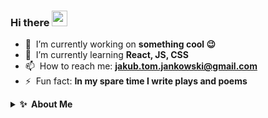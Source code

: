 ### Hi there <a href="https://www.gautamkrishnar.com/"><img src="https://media.giphy.com/media/hvRJCLFzcasrR4ia7z/giphy.gif" width="25px"></a>

- 🔭 &nbsp;I’m currently working on **something cool :wink:**
- 🌱 &nbsp;I’m currently learning **React, JS, CSS**
- 📫 &nbsp;How to reach me: **jakub.tom.jankowski@gmail.com**
- ⚡ &nbsp;Fun fact: **In my spare time I write plays and poems**


<details>
 <summary><b>✨&nbsp;&nbsp;About&nbsp;Me</b></summary>
 <br/>
 
 I am a computer science student from Poland.
 
</details>
